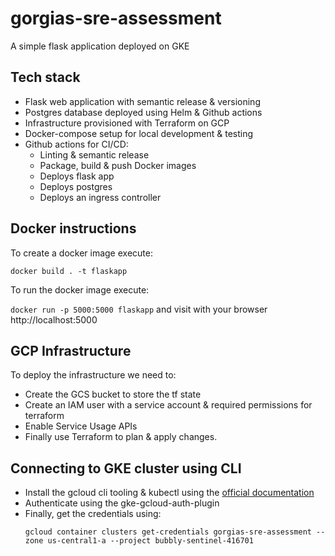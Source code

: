 # gorgias-sre-assessment
A simple flask application deployed on GKE

## Tech stack

- Flask web application with semantic release & versioning
- Postgres database deployed using Helm & Github actions
- Infrastructure provisioned with Terraform on GCP
- Docker-compose setup for local development & testing
- Github actions for CI/CD:
  - Linting & semantic release
  - Package, build & push Docker images
  - Deploys flask app
  - Deploys postgres
  - Deploys an ingress controller


## Docker instructions

To create a docker image execute:

`docker build . -t flaskapp`

To run the docker image execute:

`docker run -p 5000:5000 flaskapp` and visit with your browser http://localhost:5000


## GCP Infrastructure

To deploy the infrastructure we need to:

* Create the GCS bucket to store the tf state
* Create an IAM user with a service account & required permissions for terraform
* Enable Service Usage APIs
* Finally use Terraform to plan & apply changes.


## Connecting to GKE cluster using CLI

- Install the gcloud cli tooling & kubectl using the [official documentation](https://cloud.google.com/kubernetes-engine/docs/how-to/cluster-access-for-kubectl)
- Authenticate using the gke-gcloud-auth-plugin
- Finally, get the credentials using:
  ```
  gcloud container clusters get-credentials gorgias-sre-assessment --zone us-central1-a --project bubbly-sentinel-416701
  ```
